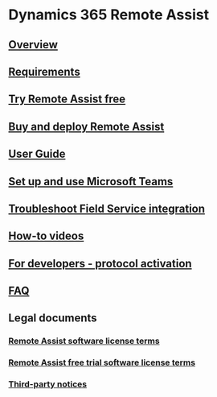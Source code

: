 # Dynamics 365 Remote Assist
## [Overview](index.md)
## [Requirements](requirements.md)
## [Try Remote Assist free](try-remote-assist-free.md)
## [Buy and deploy Remote Assist](buy-and-deploy-remote-assist.md)
## [User Guide](user-guide.md)
## [Set up and use Microsoft Teams](use-microsoft-teams-with-remote-assist.md)
## [Troubleshoot Field Service integration](troubleshoot-field-service.md)
## [How-to videos](https://go.microsoft.com/fwlink/p/?linkid=2021485)
## [For developers - protocol activation](protocol-activation.md)
## [FAQ](faq.md)
## Legal documents
### [Remote Assist software license terms](../legal/remote-assist-license-terms.md)
### [Remote Assist free trial software license terms](../legal/remote-assist-license-terms-free-trial.md)
### [Third-party notices](../legal/remote-assist-third-party-notice.md)
